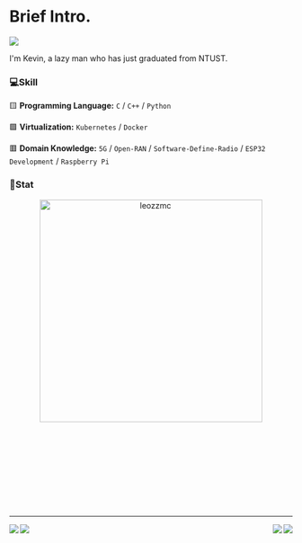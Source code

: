 

# Brief Intro.

![](https://i.imgur.com/NMoqFuG.png)

I'm Kevin, a lazy man who has just graduated from NTUST. 




### 💻Skill

 🟨 **Programming Language:**  `C` / `C++` / `Python`
 
 🟩 **Virtualization:** `Kubernetes` / `Docker`
 
 🟥 **Domain Knowledge:** `5G` / `Open-RAN` / `Software-Define-Radio` / `ESP32 Development` / `Raspberry Pi`
        

### 🔋Stat
<p align=center>
  <div align=center>
    <a href="https://github.com/denvercoder1/github-readme-streak-stats" title="Go to Source">
      <img align="center" width=396 src="https://github-readme-stats.vercel.app/api?username=leozzmc&show_icons=true&theme=rose_pine&bg_color=000000,001a0d,00331a,004d26,006633" alt="leozzmc" />
    </a>

  </div>
  <br><br><br><br><br><br><br><br><br>
</p>

----


<p align=center>
  <div align=center>
    <a href="https://github.com/leozzmc/xAppSec">
      <img align="right" src="https://github-readme-stats.vercel.app/api/pin/?username=leozzmc&repo=xAppSec&theme=merko" />
    </a>
    <a href="https://github.com/leozzmc/Paths_To_Deploy_O-RAN">
      <img align="left" src="https://github-readme-stats.vercel.app/api/pin/?username=leozzmc&repo=Paths_To_Deploy_O-RAN&theme=merko" />
    </a>
   <a href="https://github.com/leozzmc/OPAGatekeeper_for_ORAN">
      <img align="left" src="https://github-readme-stats.vercel.app/api/pin/?username=leozzmc&repo=OPAGatekeeper_for_ORAN&theme=merko" />
    </a>
   <a href="https://github.com/leozzmc/leozzmc.github.io">
      <img align="right" src="https://github-readme-stats.vercel.app/api/pin/?username=leozzmc&repo=leozzmc.github.io&theme=merko" />
    </a>
  </div>
  <br><br>
</p>


